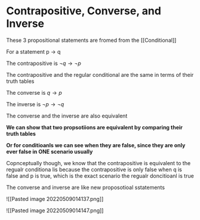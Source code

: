 
# Contrapositive, Converse, and Inverse

These 3 propositional statements are fromed from the [[Conditional]]

For a statement p $\longrightarrow$ q

The contrapositive is $\neg q\longrightarrow\neg p$

The contrapositive and the regular conditional are the same in terms of their truth tables


The converse is $q\longrightarrow p$

The inverse is $\neg p \longrightarrow \neg q$


The converse and the inverse are also equivalent



**We can show that two propsotiions are equivalent by comparing their truth tables**

**Or for conditioanls we can see when they are false, since they are only ever false in ONE scenario usually**

Copnceptually though, we know that the contrapositive is equivalent to the regualr conditiona lis because the contrapositive is only false when q is false and p is true, which is the exact scenario the regualr doncitioanl is true


The converse and inverse are like new proposotioal sstatements

![[Pasted image 20220509014137.png]]

![[Pasted image 20220509014147.png]]


